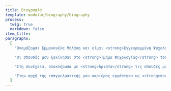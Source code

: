 ```yaml
---
title: Βιογραφία
template: modular/biography/biography
process:
  twig: true
  markdown: false
item_title:
paragraphs:
  [
    "Ονομάζομαι Εμμανουέλα Μηλάκη και είμαι <strong>Εγγεγραμμένη Ψυχολόγος</strong> (Αρ.Μ. 303741) και Εγγεγραμμένη Σχολική Ψυχολόγος σύμφωνα με την εκδοθείσα Ευρωπαϊκή Οδηγία. Εξειδικεύομαι επίσης στην Συστημική Ψυχοθεραπεία, έχοντας ολοκληρώσει τετραετή εκπαίδευση αναγνωρισμένη από την Ευρωπαϊκή Ένωση Οικογενειακής Θεραπείας (European Family Association - EFTA). Εργάζομαι ως <strong>αυτοαπασχολούμενη ψυχολόγος</strong> και ως <strong>σχολική ψυχολόγος στο Υπουργείο Παιδείας</strong>. Βασική πυξίδα στην επαγγελματική μου πορεία αποτελεί η συνεχιζόμενη επαγγελματική εξέλιξη. Για τον λόγο αυτό παρακολουθώ συστηματικά πρόσθετες εκπαιδεύσεις που αφορούν την κλινική πράξη και την ψυχοθεραπεία.",

    'Οι σπουδές μου ξεκίνησαν στο <strong>Τμήμα Ψυχολογίας</strong> του Πανεπιστημίου Κρήτης, από όπου αποφοίτησα με <strong>διάκριση Αριστείας ως πρώτη αποφοιτήσασα του ακαδημαϊκού έτους</strong>. Στα πλαίσια των προπτυχιακών μου σπουδών ολοκλήρωσα την πρακτική μου άσκηση στην <strong>Ψυχιατρική Κλινική</strong> του Γενικού Νοσοκομείου Ρεθύμνου. Απέκτησα επίσης πρακτική εμπειρία από τη συμμετοχή μου στο "<strong>Community University Partnership Programme</strong>" (<strong>CUPP</strong>), που πραγματοποιήθηκε σε συνεργασία του Πανεπιστημίου Brighton με το Πανεπιστήμιο Κρήτης, και είχε ως στόχο την πρόωθηση της Ψυχικής Ανθεκτικότητας των Eκπαιδευτικών. Μετά την αποφοίτητησή μου, διεκπεραίωσα πρακτική άσκηση μέσω του <strong>Προγράμματος Erasmus + στο κέντρο Clearmind Pro</strong> όπου εργάστηκα με τη Συμβουλευτική/Αθλητική Ψυχολόγο Θάλεια Παναγή.',

    "Στη συνέχεια, ολοκλήρωσα με <strong>Άριστα</strong> τις σπουδές μου στο <strong>Εφαρμοσμένο Μεταπτυχιακό Πρόγραμμα Σχολικής Ψυχολογίας</strong> (<strong>διάρκειας 3 ετών, πλήρους φοίτησης</strong>) του Πανεπιστημίου Κύπρου, το οποίο είναι αναγνωρισμένο από το Διεθνή Οργανισμό «<strong>International School Psychology Association</strong> (<strong>ISPA</strong>)». Κατά τη φοίτησή μου στο Πανεπιστήμιο Κύπρου, βραβεύτηκα με <strong>Υποτροφία από το Ίδρυμα Α.Γ. Λεβέντη</strong> για την ακαδημαϊκή μου πρόοδο, και αποφοίτησα με <strong>κατάταξη αποφοίτησης 1η στο ακαδημαϊκό έτος</strong>. Κατά τη διάρκεια της ειδίκευσής μου στη Σχολική Ψυχολογία, εργάστηκα στην <strong>Υπηρεσία Εκπαιδευτικής Ψυχολογίας του Υπουργείου Παιδείας, Πολιτισμού, Αθλητισμού και Νεολαίας (ΥΠΠΑΝ) της Κύπρου</strong>, όπου είχα την ευκαιρία την διεξάγω αξιολογήσεις και να εφαρμόσω ατομικές και ομαδικές παρεμβάσεις σε παιδιά και εφήβους όλων των βαθμίδων εκπαίδευσης. Στα πλαίσια των καθηκόντων μου απέκτησα επίσης σημαντική εμπειρία στη συμβουλευτική με γονείς, παιδιά/εφήβους και εκπαιδευτικούς, και συνεργάστηκα με άλλους ειδικούς. Ανέλαβα ακόμη ποικίλλα καθήκοντα στο Πανεπιστήμιο Κύπρου, τόσο σε ερευνητικές θέσεις (π.χ. εργάστηκα ως βοηθός έρευνας στο χρηματοδοτούμενο από την Ευρωπαϊκή Ένωση «The Neurobid Project»), όσο και ως βοηθός διδασκαλίας, και παρέδωσα διαλέξεις και εργαστηριακά μαθήματα σε προπτυχιακούς φοιτητές ψυχολογίας.",

    "Στην αρχή της επαγγελματικής μου καριέρας εργάστηκα ως <strong>συνεργάτης ψυχολόγος</strong> σε διάφορα <strong>ψυχολογικά κέντρα</strong>, καθώς και σε γνωστό <strong>ιατρείο ψυχιάτρου στην Λευκωσία</strong>. Έχω επίσης εργαστεί σε θέση μερικής απασχόλησης ως <strong>καθηγήτρια Ψυχολογίας</strong> (<strong>AS/A Level Psychology Teacher</strong>) στο ιδιωτικό σχολείο <strong>The Junior & Senior School</strong>. Τέλος, έχω προϋπηρεσία ως σχολική ψυχολόγος στην <strong>Υπηρεσία Εκπαιδευτικής Ψυχολογίας του Υπουργείου Παιδείας, Πολιτισμού, Αθλητισμού και Νεολαίας</strong> (<strong>ΥΠΠΑΝ</strong>) <strong>της Κύπρου</strong> (θέση ορισμένου χρόνου).",
  ]
---
```

